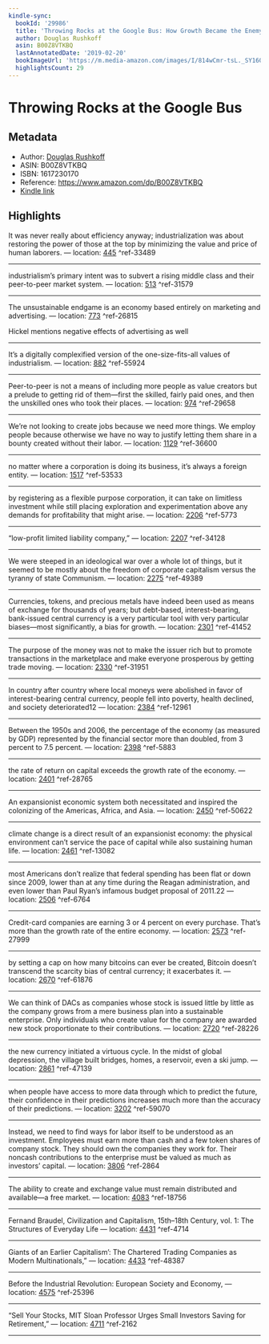 ```yaml
---
kindle-sync:
  bookId: '29986'
  title: 'Throwing Rocks at the Google Bus: How Growth Became the Enemy of Prosperity'
  author: Douglas Rushkoff
  asin: B00Z8VTKBQ
  lastAnnotatedDate: '2019-02-20'
  bookImageUrl: 'https://m.media-amazon.com/images/I/814wCmr-tsL._SY160.jpg'
  highlightsCount: 29
---
```

# Throwing Rocks at the Google Bus
## Metadata
* Author: [Douglas Rushkoff](https://www.amazon.com/Douglas-Rushkoff/e/B000AP9QLE/ref=dp_byline_cont_ebooks_1)
* ASIN: B00Z8VTKBQ
* ISBN: 1617230170
* Reference: https://www.amazon.com/dp/B00Z8VTKBQ
* [Kindle link](kindle://book?action=open&asin=B00Z8VTKBQ)

## Highlights
It was never really about efficiency anyway; industrialization was about restoring the power of those at the top by minimizing the value and price of human laborers. — location: [445](kindle://book?action=open&asin=B00Z8VTKBQ&location=445) ^ref-33489

---
industrialism’s primary intent was to subvert a rising middle class and their peer-to-peer market system. — location: [513](kindle://book?action=open&asin=B00Z8VTKBQ&location=513) ^ref-31579

---
The unsustainable endgame is an economy based entirely on marketing and advertising. — location: [773](kindle://book?action=open&asin=B00Z8VTKBQ&location=773) ^ref-26815

Hickel mentions negative effects of advertising as well

---
It’s a digitally complexified version of the one-size-fits-all values of industrialism. — location: [882](kindle://book?action=open&asin=B00Z8VTKBQ&location=882) ^ref-55924

---
Peer-to-peer is not a means of including more people as value creators but a prelude to getting rid of them—first the skilled, fairly paid ones, and then the unskilled ones who took their places. — location: [974](kindle://book?action=open&asin=B00Z8VTKBQ&location=974) ^ref-29658

---
We’re not looking to create jobs because we need more things. We employ people because otherwise we have no way to justify letting them share in a bounty created without their labor. — location: [1129](kindle://book?action=open&asin=B00Z8VTKBQ&location=1129) ^ref-36600

---
no matter where a corporation is doing its business, it’s always a foreign entity. — location: [1517](kindle://book?action=open&asin=B00Z8VTKBQ&location=1517) ^ref-53533

---
by registering as a flexible purpose corporation, it can take on limitless investment while still placing exploration and experimentation above any demands for profitability that might arise. — location: [2206](kindle://book?action=open&asin=B00Z8VTKBQ&location=2206) ^ref-5773

---
“low-profit limited liability company,” — location: [2207](kindle://book?action=open&asin=B00Z8VTKBQ&location=2207) ^ref-34128

---
We were steeped in an ideological war over a whole lot of things, but it seemed to be mostly about the freedom of corporate capitalism versus the tyranny of state Communism. — location: [2275](kindle://book?action=open&asin=B00Z8VTKBQ&location=2275) ^ref-49389

---
Currencies, tokens, and precious metals have indeed been used as means of exchange for thousands of years; but debt-based, interest-bearing, bank-issued central currency is a very particular tool with very particular biases—most significantly, a bias for growth. — location: [2301](kindle://book?action=open&asin=B00Z8VTKBQ&location=2301) ^ref-41452

---
The purpose of the money was not to make the issuer rich but to promote transactions in the marketplace and make everyone prosperous by getting trade moving. — location: [2330](kindle://book?action=open&asin=B00Z8VTKBQ&location=2330) ^ref-31951

---
In country after country where local moneys were abolished in favor of interest-bearing central currency, people fell into poverty, health declined, and society deteriorated12 — location: [2384](kindle://book?action=open&asin=B00Z8VTKBQ&location=2384) ^ref-12961

---
Between the 1950s and 2006, the percentage of the economy (as measured by GDP) represented by the financial sector more than doubled, from 3 percent to 7.5 percent. — location: [2398](kindle://book?action=open&asin=B00Z8VTKBQ&location=2398) ^ref-5883

---
the rate of return on capital exceeds the growth rate of the economy. — location: [2401](kindle://book?action=open&asin=B00Z8VTKBQ&location=2401) ^ref-28765

---
An expansionist economic system both necessitated and inspired the colonizing of the Americas, Africa, and Asia. — location: [2450](kindle://book?action=open&asin=B00Z8VTKBQ&location=2450) ^ref-50622

---
climate change is a direct result of an expansionist economy: the physical environment can’t service the pace of capital while also sustaining human life. — location: [2461](kindle://book?action=open&asin=B00Z8VTKBQ&location=2461) ^ref-13082

---
most Americans don’t realize that federal spending has been flat or down since 2009, lower than at any time during the Reagan administration, and even lower than Paul Ryan’s infamous budget proposal of 2011.22 — location: [2506](kindle://book?action=open&asin=B00Z8VTKBQ&location=2506) ^ref-6764

---
Credit-card companies are earning 3 or 4 percent on every purchase. That’s more than the growth rate of the entire economy. — location: [2573](kindle://book?action=open&asin=B00Z8VTKBQ&location=2573) ^ref-27999

---
by setting a cap on how many bitcoins can ever be created, Bitcoin doesn’t transcend the scarcity bias of central currency; it exacerbates it. — location: [2670](kindle://book?action=open&asin=B00Z8VTKBQ&location=2670) ^ref-61876

---
We can think of DACs as companies whose stock is issued little by little as the company grows from a mere business plan into a sustainable enterprise. Only individuals who create value for the company are awarded new stock proportionate to their contributions. — location: [2720](kindle://book?action=open&asin=B00Z8VTKBQ&location=2720) ^ref-28226

---
the new currency initiated a virtuous cycle. In the midst of global depression, the village built bridges, homes, a reservoir, even a ski jump. — location: [2861](kindle://book?action=open&asin=B00Z8VTKBQ&location=2861) ^ref-47139

---
when people have access to more data through which to predict the future, their confidence in their predictions increases much more than the accuracy of their predictions. — location: [3202](kindle://book?action=open&asin=B00Z8VTKBQ&location=3202) ^ref-59070

---
Instead, we need to find ways for labor itself to be understood as an investment. Employees must earn more than cash and a few token shares of company stock. They should own the companies they work for. Their noncash contributions to the enterprise must be valued as much as investors’ capital. — location: [3806](kindle://book?action=open&asin=B00Z8VTKBQ&location=3806) ^ref-2864

---
The ability to create and exchange value must remain distributed and available—a free market. — location: [4083](kindle://book?action=open&asin=B00Z8VTKBQ&location=4083) ^ref-18756

---
Fernand Braudel, Civilization and Capitalism, 15th–18th Century, vol. 1: The Structures of Everyday Life — location: [4431](kindle://book?action=open&asin=B00Z8VTKBQ&location=4431) ^ref-4714

---
Giants of an Earlier Capitalism’: The Chartered Trading Companies as Modern Multinationals,” — location: [4433](kindle://book?action=open&asin=B00Z8VTKBQ&location=4433) ^ref-48387

---
Before the Industrial Revolution: European Society and Economy, — location: [4575](kindle://book?action=open&asin=B00Z8VTKBQ&location=4575) ^ref-25396

---
“Sell Your Stocks, MIT Sloan Professor Urges Small Investors Saving for Retirement,” — location: [4711](kindle://book?action=open&asin=B00Z8VTKBQ&location=4711) ^ref-2162

---
